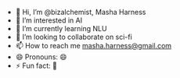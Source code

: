 - 👋 Hi, I’m @bizalchemist, Masha Harness
- 👀 I’m interested in AI
- 🌱 I’m currently learning NLU
- 💞️ I’m looking to collaborate on sci-fi
- 📫 How to reach me masha.harness@gmail.com
- 😄 Pronouns: 😄
- ⚡ Fun fact: 🍄

<!---
bizalchemist/bizalchemist is a ✨ special ✨ repository because its `README.md` (this file) appears on your GitHub profile.
You can click the Preview link to take a look at your changes.
--->
